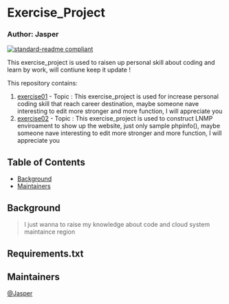 # Exercise_Project
### Author: Jasper

[![standard-readme compliant](https://img.shields.io/badge/Exercise-Learn-green)](https://github.com/asd01248967/workspace)

This exercise_project is used to raisen up personal skill about coding and learn by work, will contiune keep it update !

This repository contains:

1. [exercise01](exercise01) - Topic : This exercise_project is used for increase personal coding skill that reach career destination, maybe someone nave interesting to edit more stronger and more function, I will appreciate you
2. [exercise02](exercise02) - Topic : This exercise_project is used to construct LNMP enviroament to show up the website, just only sample phpinfo(), maybe someone nave interesting to edit more stronger and more function, I will appreciate you
## Table of Contents

- [Background](#background)
- [Maintainers](#maintainers)

## Background

> I just wanna to raise my knowledge about code and cloud system maintaince region 

## Requirements.txt

## Maintainers

[@Jasper](https://github.com/asd01248967)